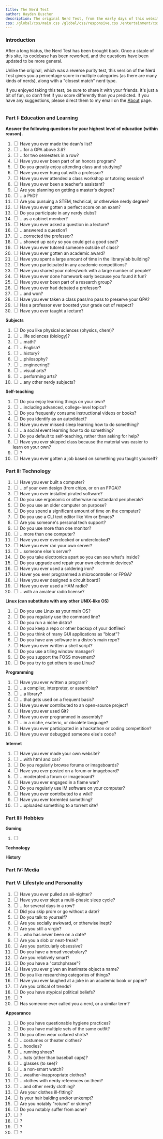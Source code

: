 ```yaml
---
title: The Nerd Test
author: Hayden Buscher
description: The original Nerd Test, from the early days of this website.
css: /global/css/main.css /global/css/responsive.css /entertainment/css/nerdtest.css
---
```


### Introduction
After a long hiatus, the Nerd Test has been brought back. Once a staple of this site, its codebase has been reworked, and the questions have been updated to be more general.

Unlike the original, which was a reverse purity test, this version of the Nerd Test gives you a percentage score in multiple categories (as there are many kinds of nerds), along with a "closest match" nerd type.

If you enjoyed taking this test, be sure to share it with your friends. It's just a bit of fun, so don't fret if you score differently than you predicted. If you have any suggestions, please direct them to my email on the [About](/main/about.html) page.
<br><br>

### Part I: Education and Learning
**Answer the following questions for your highest level of education (within reason).**

1. <label><input type="checkbox"> Have you ever made the dean's list?</label>  
1. <label><input type="checkbox"> ...for a GPA above 3.6?</label>  
1. <label><input type="checkbox"> ...for two semesters in a row?</label>  
1. <label><input type="checkbox"> Have you ever been part of an honors program?</label>  
1. <label><input type="checkbox"> Do you greatly enjoy attending class and studying?</label>  
1. <label><input type="checkbox"> Have you ever hung out with a professor?</label>  
1. <label><input type="checkbox"> Have you ever attended a class workshop or tutoring session?</label>  
1. <label><input type="checkbox"> Have you ever been a teacher's assistant?</label>  
1. <label><input type="checkbox"> Are you planning on getting a master's degree?</label>  
1. <label><input type="checkbox"> ...a PhD?</label>  
1. <label><input type="checkbox"> Are you pursuing a STEM, technical, or otherwise nerdy degree?</label>  
1. <label><input type="checkbox"> Have you ever gotten a perfect score on an exam?</label>  
1. <label><input type="checkbox"> Do you participate in any nerdy clubs?</label>  
1. <label><input type="checkbox"> ...as a cabinet member?</label>  
1. <label><input type="checkbox"> Have you ever asked a question in a lecture?</label>  
1. <label><input type="checkbox"> ...answered a question?</label>  
1. <label><input type="checkbox"> ...corrected the professor?</label>  
1. <label><input type="checkbox"> ...showed up early so you could get a good seat?</label>  
1. <label><input type="checkbox"> Have you ever tutored someone outside of class?</label>  
1. <label><input type="checkbox"> Have you ever gotten an academic award?</label>  
1. <label><input type="checkbox"> Have you spent a large amount of time in the library/lab building?</label>  
1. <label><input type="checkbox"> Have you participated in any academic competitions?</label>  
1. <label><input type="checkbox"> Have you shared your notes/work with a large number of people?</label>  
1. <label><input type="checkbox"> Have you ever done homework early because you found it fun?</label>  
1. <label><input type="checkbox"> Have you ever been part of a research group?</label>  
1. <label><input type="checkbox"> Have you ever had debated a professor?</label>  
1. <label><input type="checkbox"> ...and won?</label>  
1. <label><input type="checkbox"> Have you ever taken a class pass/no pass to preserve your GPA?</label>  
1. <label><input type="checkbox"> Has a professor ever boosted your grade out of respect?</label>  
1. <label><input type="checkbox"> Have you ever taught a lecture?</label>  

**Subjects**  

1. <label><input type="checkbox"> Do you like physical sciences (physics, chem)?</label>  
1. <label><input type="checkbox"> ...life sciences (biology)?</label>  
1. <label><input type="checkbox"> ...math?</label>  
1. <label><input type="checkbox"> ...English?</label>  
1. <label><input type="checkbox"> ...history?</label>  
1. <label><input type="checkbox"> ...philosophy?</label>  
1. <label><input type="checkbox"> ...engineering?</label>  
1. <label><input type="checkbox"> ...visual arts?</label>  
1. <label><input type="checkbox"> ...performing arts?</label>  
1. <label><input type="checkbox"> ...any other nerdy subjects?</label>  

**Self-teaching**  

1. <label><input type="checkbox"> Do you enjoy learning things on your own?</label>  
1. <label><input type="checkbox"> ...including advanced, college-level topics?</label>  
1. <label><input type="checkbox"> Do you frequently consume instructional videos or books?</label>  
1. <label><input type="checkbox"> Do you identify as an autodidact?</label>  
1. <label><input type="checkbox"> Have you ever missed sleep learning how to do something?</label>  
1. <label><input type="checkbox"> ...a social event learning how to do something?</label>  
1. <label><input type="checkbox"> Do you default to self-teaching, rather than asking for help?</label>  
1. <label><input type="checkbox"> Have you ever skipped class because the material was easier to learn on your own?</label>  
1. <label><input type="checkbox"> ?</label>  
1. <label><input type="checkbox"> Have you ever gotten a job based on something you taught yourself?</label>  

### Part II: Technology
1. <label><input type="checkbox"> Have you ever built a computer?</label>  
1. <label><input type="checkbox"> ...of your own design (from chips, or on an FPGA)?</label>  
1. <label><input type="checkbox"> Have you ever installed pirated software?</label>  
1. <label><input type="checkbox"> Do you use ergonomic or otherwise nonstandard peripherals?</label>  
1. <label><input type="checkbox"> Do you use an older computer on purpose?</label>  
1. <label><input type="checkbox"> Do you spend a significant amount of time on the computer?</label>  
1. <label><input type="checkbox"> Do you use a CLI text editor like Vim or Emacs?</label>  
1. <label><input type="checkbox"> Are you someone's personal tech support?</label>  
1. <label><input type="checkbox"> Do you use more than one monitor?</label>  
1. <label><input type="checkbox"> ...more than one computer?</label>  
1. <label><input type="checkbox"> Have you ever overclocked or underclocked?</label>  
1. <label><input type="checkbox"> Have you ever ran your own server?</label>  
1. <label><input type="checkbox"> ...someone else's server?</label>  
1. <label><input type="checkbox"> Do you take electronics apart so you can see what's inside?</label>  
1. <label><input type="checkbox"> Do you upgrade and repair your own electronic devices?</label>  
1. <label><input type="checkbox"> Have you ever used a soldering iron?</label>  
1. <label><input type="checkbox"> Haver you ever programmed a microcontroller or FPGA?</label>  
1. <label><input type="checkbox"> Have you ever designed a circuit board?</label>  
1. <label><input type="checkbox"> Have you ever used a HAM radio?</label>  
1. <label><input type="checkbox"> ...with an amateur radio license?</label>  

**Linux (can substitute with any other UNIX-like OS)**  

1. <label><input type="checkbox"> Do you use Linux as your main OS?</label>  
1. <label><input type="checkbox"> Do you regularly use the command line?</label>  
1. <label><input type="checkbox"> Do you run a niche distro?</label>  
1. <label><input type="checkbox"> Do you keep a repo or other backup of your dotfiles?</label>  
1. <label><input type="checkbox"> Do you think of many GUI applications as "bloat"?</label>  
1. <label><input type="checkbox"> Do you have any software in a distro's main repo?</label>  
1. <label><input type="checkbox"> Have you ever written a shell script?</label>  
1. <label><input type="checkbox"> Do you use a tiling window manager?</label>  
1. <label><input type="checkbox"> Do you support the FOSS movement?</label>  
1. <label><input type="checkbox"> Do you try to get others to use Linux?</label>  

**Programming**  

1. <label><input type="checkbox"> Have you ever written a program?</label>  
1. <label><input type="checkbox"> ...a compiler, interpreter, or assembler?</label>  
1. <label><input type="checkbox"> ...a library?</label>  
1. <label><input type="checkbox"> ...that gets used on a frequent basis?</label>  
1. <label><input type="checkbox"> Have you ever contributed to an open-source project?</label>  
1. <label><input type="checkbox"> Have you ever used Git?</label>  
1. <label><input type="checkbox"> Have you ever programmed in assembly?</label>  
1. <label><input type="checkbox"> ...in a niche, esoteric, or obsolete language?</label>  
1. <label><input type="checkbox"> Have you ever participated in a hackathon or coding competition?</label>  
1. <label><input type="checkbox"> Have you ever debugged someone else's code?</label>  

**Internet**  

1. <label><input type="checkbox"> Have you ever made your own website?</label>  
1. <label><input type="checkbox"> ...with html and css?</label>  
1. <label><input type="checkbox"> Do you regularly browse forums or imageboards?</label>  
1. <label><input type="checkbox"> Have you ever posted on a forum or imageboard?</label>  
1. <label><input type="checkbox"> ...moderated a forum or imageboard?</label>  
1. <label><input type="checkbox"> Have you ever engaged in a flame war?</label>  
1. <label><input type="checkbox"> Do you regularly use IM software on your computer?</label>  
1. <label><input type="checkbox"> Have you ever contributed to a wiki?</label>  
1. <label><input type="checkbox"> Have you ever torrented something?</label>  
1. <label><input type="checkbox"> ...uploaded something to a torrent site?</label>  

### Part III: Hobbies  
**Gaming**  
1. <label><input type="checkbox"> </label>  


**Technology**


**History**


### Part IV: Media  

### Part V: Lifestyle and Personality  

1. <label><input type="checkbox"> Have you ever pulled an all-nighter?</label>  
1. <label><input type="checkbox"> Have you ever slept a multi-phasic sleep cycle?</label>  
1. <label><input type="checkbox"> ...for several days in a row?</label>  
1. <label><input type="checkbox"> Did you skip prom or go without a date?</label>  
1. <label><input type="checkbox"> Do you talk to yourself?</label>  
1. <label><input type="checkbox"> Are you socially awkward, or otherwise inept?</label>  
1. <label><input type="checkbox"> Are you still a virgin?</label>  
1. <label><input type="checkbox"> ...who has never been on a date?</label>  
1. <label><input type="checkbox"> Are you a slob or neat-freak?</label>  
1. <label><input type="checkbox"> Are you particularly obsessive?</label>  
1. <label><input type="checkbox"> Do you have a broad vocabulary?</label>  
1. <label><input type="checkbox"> Are you relatively smart?</label>  
1. <label><input type="checkbox"> Do you have a "catchphrase"?</label>  
1. <label><input type="checkbox"> Have you ever given an inanimate object a name?</label>  
1. <label><input type="checkbox"> Do you like researching categories of things?</label>  
1. <label><input type="checkbox"> Have you ever laughed at a joke in an academic book or paper?</label>  
1. <label><input type="checkbox"> Are you critical of trends?</label>  
1. <label><input type="checkbox"> Do you have atypical political beliefs?</label>  
1. <label><input type="checkbox"> ?</label>  
1. <label><input type="checkbox"> Has someone ever called you a nerd, or a similar term?</label>  

**Appearance**  

1. <label><input type="checkbox"> Do you have questionable hygiene practices?</label>  
1. <label><input type="checkbox"> Do you have multiple sets of the same outfit?</label>  
1. <label><input type="checkbox"> Do you often wear collared shirts?</label>  
1. <label><input type="checkbox"> ...costumes or theater clothes?</label>  
1. <label><input type="checkbox"> ...hoodies?</label>  
1. <label><input type="checkbox"> ...running shoes?</label>  
1. <label><input type="checkbox"> ...hats (other than baseball caps)?</label>  
1. <label><input type="checkbox"> ...glasses (to see)?</label>  
1. <label><input type="checkbox"> ...a non-smart watch?</label>  
1. <label><input type="checkbox"> ...weather-inappropriate clothes?</label>  
1. <label><input type="checkbox"> ...clothes with nerdy references on them?</label>  
1. <label><input type="checkbox"> ...and other nerdy clothing?</label>  
1. <label><input type="checkbox"> Are your clothes ill-fitting?</label>  
1. <label><input type="checkbox"> Is your hair balding and/or unkempt?</label>  
1. <label><input type="checkbox"> Are you notably "rotund" or skinny?</label>  
1. <label><input type="checkbox"> Do you notably suffer from acne?</label>  
1. <label><input type="checkbox"> ?</label>  
1. <label><input type="checkbox"> ?</label>  
1. <label><input type="checkbox"> ?</label>  
1. <label><input type="checkbox"> ?</label>  

